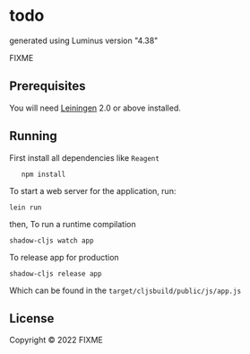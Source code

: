 # todo

generated using Luminus version "4.38"

FIXME

## Prerequisites

You will need [Leiningen][1] 2.0 or above installed.

[1]: https://github.com/technomancy/leiningen

## Running
First install all dependencies like `Reagent`
    
       npm install
       
To start a web server for the application, run:

    lein run 
then,
To run a runtime compilation

    shadow-cljs watch app
   
 To release app for production
 
    shadow-cljs release app
  
 Which can be found in the `target/cljsbuild/public/js/app.js`
    
    
## License

Copyright © 2022 FIXME
